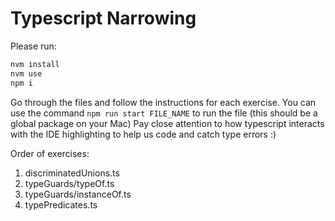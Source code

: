 # Typescript Narrowing

Please run:

```bash
nvm install
nvm use
npm i
```

Go through the files and follow the instructions for each exercise.
You can use the command `npm run start FILE_NAME` to run the file (this should be a global package on your Mac)
Pay close attention to how typescript interacts with the IDE highlighting to help us code and catch type errors :)

Order of exercises:

1. discriminatedUnions.ts
2. typeGuards/typeOf.ts
3. typeGuards/instanceOf.ts
4. typePredicates.ts
